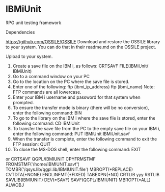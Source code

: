 # IBMiUnit
RPG unit testing framework 

Dependencies 

https://github.com/OSSILE/OSSILE 
Download and restore the OSSILE library to your system. You can do that in their readme.md on the OSSILE project. 

Upload to your system. 
1.	Create a save file on the IBM i, as follows:
CRTSAVF FILE(IBMiUnit/ IBMiUnit)
2.	Go to a command window on your PC
3.	Go to the location on the PC where the save file is stored.
4.	Enter one of the following:
ftp (ibmi_ip_address)
ftp (ibmi_name)
Note: FTP commands are all lowercase.
5.	Enter your IBM i username and password for that system when prompted.
6.	To ensure the transfer mode is binary (there will be no conversion), enter the following command:
BIN
7.	To go to the library on the IBM i where the save file is stored, enter the following command:
CD IBMiUnit
8.	To transfer the save file from the PC to the empty save file on your IBM i, enter the following command:
PUT IBMiUnit IBMiUnit.savf
9.	When the transfer is complete, enter the following command to exit the FTP session:
QUIT
10.	To close the MS-DOS shell, enter the following command:
EXIT

or 
CRTSAVF QGPL/IBMIUNIT
CPYFRMSTMF FROMSTMF('/home/IBMIUNIT.savf') TOMBR('/qsys.lib/qgpl.lib/IBMIUNIT.file')
MBROPT(*REPLACE) CVTDTA(*NONE) ENDLINFMT(*FIXED) TABEXPN(*NO)
CRTLIB yyy
RSTLIB SAVLIB(IBMIUNIT) DEV(*SAVF) SAVF(QGPL/IBMIUNIT) MBROPT(*ALL) ALWOBJ

